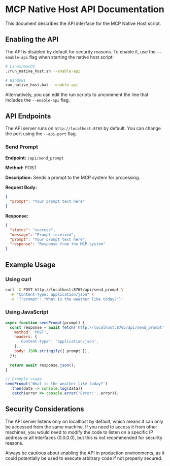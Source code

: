 # MCP Native Host API Documentation

This document describes the API interface for the MCP Native Host script.

## Enabling the API

The API is disabled by default for security reasons. To enable it, use the `--enable-api` flag when starting the native host script:

```bash
# Linux/macOS
./run_native_host.sh --enable-api

# Windows
run_native_host.bat --enable-api
```

Alternatively, you can edit the run scripts to uncomment the line that includes the `--enable-api` flag.

## API Endpoints

The API server runs on `http://localhost:8765` by default. You can change the port using the `--api-port` flag.

### Send Prompt

**Endpoint:** `/api/send_prompt`

**Method:** POST

**Description:** Sends a prompt to the MCP system for processing.

**Request Body:**
```json
{
  "prompt": "Your prompt text here"
}
```

**Response:**
```json
{
  "status": "success",
  "message": "Prompt received",
  "prompt": "Your prompt text here",
  "response": "Response from the MCP system"
}
```

## Example Usage

### Using curl

```bash
curl -X POST http://localhost:8765/api/send_prompt \
  -H "Content-Type: application/json" \
  -d '{"prompt": "What is the weather like today?"}'
```

### Using JavaScript

```javascript
async function sendPrompt(prompt) {
  const response = await fetch('http://localhost:8765/api/send_prompt', {
    method: 'POST',
    headers: {
      'Content-Type': 'application/json',
    },
    body: JSON.stringify({ prompt }),
  });
  
  return await response.json();
}

// Example usage
sendPrompt('What is the weather like today?')
  .then(data => console.log(data))
  .catch(error => console.error('Error:', error));
```

## Security Considerations

The API server listens only on localhost by default, which means it can only be accessed from the same machine. If you need to access it from other machines, you would need to modify the code to listen on a specific IP address or all interfaces (0.0.0.0), but this is not recommended for security reasons.

Always be cautious about enabling the API in production environments, as it could potentially be used to execute arbitrary code if not properly secured.
